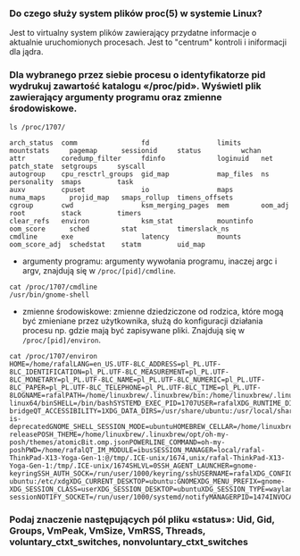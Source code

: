 ### Do czego służy system plików proc(5) w systemie Linux?
Jest to virtualny system plików zawierający przydatne informacje o aktualnie uruchomionych procesach. Jest to "centrum" kontroli i iniformacji dla jądra.

### Dla wybranego przez siebie procesu o identyfikatorze pid wydrukuj zawartość katalogu «/proc/pid». Wyświetl plik zawierający argumenty programu oraz zmienne środowiskowe.
```
ls /proc/1707/

arch_status  comm                fd                 limits     mountstats     pagemap      sessionid     status          wchan
attr         coredump_filter     fdinfo             loginuid   net            patch_state  setgroups     syscall
autogroup    cpu_resctrl_groups  gid_map            map_files  ns             personality  smaps         task
auxv         cpuset              io                 maps       numa_maps      projid_map   smaps_rollup  timens_offsets
cgroup       cwd                 ksm_merging_pages  mem        oom_adj        root         stack         timers
clear_refs   environ             ksm_stat           mountinfo  oom_score      sched        stat          timerslack_ns
cmdline      exe                 latency            mounts     oom_score_adj  schedstat    statm         uid_map
```

- argumenty programu: argumenty wywołania programu, inaczej argc i argv, znajdują się w `/proc/[pid]/cmdline`.
```
cat /proc/1707/cmdline
/usr/bin/gnome-shell
```
- zmienne środowiskowe: zmienne dziedziczone od rodzica, które mogą być zmieniane przez użytkownika, służą do konfiguracji działania procesu np. gdzie mają być zapisywane pliki. Znajdują się w `/proc/[pid]/environ`.
```
cat /proc/1707/environ
HOME=/home/rafalLANG=en_US.UTF-8LC_ADDRESS=pl_PL.UTF-8LC_IDENTIFICATION=pl_PL.UTF-8LC_MEASUREMENT=pl_PL.UTF-8LC_MONETARY=pl_PL.UTF-8LC_NAME=pl_PL.UTF-8LC_NUMERIC=pl_PL.UTF-8LC_PAPER=pl_PL.UTF-8LC_TELEPHONE=pl_PL.UTF-8LC_TIME=pl_PL.UTF-8LOGNAME=rafalPATH=/home/linuxbrew/.linuxbrew/bin:/home/linuxbrew/.linuxbrew/sbin:/usr/local/sbin:/usr/local/bin:/usr/sbin:/usr/bin:/sbin:/bin:/usr/games:/usr/local/games:/snap/bin:/snap/bin:/opt/nvim-linux64/binSHELL=/bin/bashSYSTEMD_EXEC_PID=1707USER=rafalXDG_RUNTIME_DIR=/run/user/1000GTK_MODULES=gail:atk-bridgeQT_ACCESSIBILITY=1XDG_DATA_DIRS=/usr/share/ubuntu:/usr/local/share/:/usr/share/:/var/lib/snapd/desktopCONDA_PROMPT_MODIFIER=falseDBUS_SESSION_BUS_ADDRESS=unix:path=/run/user/1000/busDESKTOP_SESSION=ubuntuGDMSESSION=ubuntuGNOME_DESKTOP_SESSION_ID=this-is-deprecatedGNOME_SHELL_SESSION_MODE=ubuntuHOMEBREW_CELLAR=/home/linuxbrew/.linuxbrew/CellarHOMEBREW_PREFIX=/home/linuxbrew/.linuxbrewHOMEBREW_REPOSITORY=/home/linuxbrew/.linuxbrew/HomebrewIM_CONFIG_PHASE=1INFOPATH=/home/linuxbrew/.linuxbrew/share/info:MANPATH=/home/linuxbrew/.linuxbrew/share/man:POSH_PID=1584POSH_SHELL_VERSION=5.1.16(1)-releasePOSH_THEME=/home/linuxbrew/.linuxbrew/opt/oh-my-posh/themes/atomicBit.omp.jsonPOWERLINE_COMMAND=oh-my-poshPWD=/home/rafalQT_IM_MODULE=ibusSESSION_MANAGER=local/rafal-ThinkPad-X13-Yoga-Gen-1:@/tmp/.ICE-unix/1674,unix/rafal-ThinkPad-X13-Yoga-Gen-1:/tmp/.ICE-unix/1674SHLVL=0SSH_AGENT_LAUNCHER=gnome-keyringSSH_AUTH_SOCK=/run/user/1000/keyring/sshUSERNAME=rafalXDG_CONFIG_DIRS=/etc/xdg/xdg-ubuntu:/etc/xdgXDG_CURRENT_DESKTOP=ubuntu:GNOMEXDG_MENU_PREFIX=gnome-XDG_SESSION_CLASS=userXDG_SESSION_DESKTOP=ubuntuXDG_SESSION_TYPE=waylandXMODIFIERS=@im=ibus_=/usr/bin/gnome-sessionNOTIFY_SOCKET=/run/user/1000/systemd/notifyMANAGERPID=1474INVOCATION_ID=d602cc7b13364f9d89946057c66c3911JOURNAL_STREAM=8:11971
```

### Podaj znaczenie następujących pól pliku «status»: Uid, Gid, Groups, VmPeak, VmSize, VmRSS, Threads, voluntary_ctxt_switches, nonvoluntary_ctxt_switches